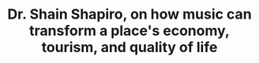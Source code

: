---
layout: page
title: Dr. Shain Shapiro, on how music can transform a place's economy, tourism, and quality of life
description: 
img: "assets/img/Shain Shapiro cover.jpg"
redirect: https://open.spotify.com/episode/3w6me8jXXPSlmDDKs9DPx9
importance: 7
---